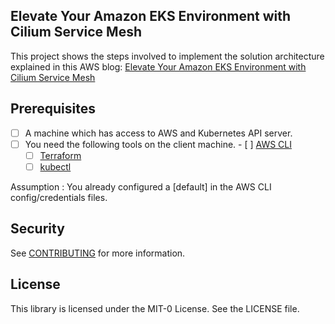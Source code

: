 ## Elevate Your Amazon EKS Environment with Cilium Service Mesh

This project shows the steps involved to implement the solution architecture explained in this AWS blog: [Elevate Your Amazon EKS Environment with Cilium Service Mesh]()

## Prerequisites

- [ ] A machine which has access to AWS and Kubernetes API server.
- [ ] You need the following tools on the client machine.
      	- [ ] [AWS CLI](https://docs.aws.amazon.com/cli/latest/userguide/cli-chap-install.html)
   	- [ ] [Terraform](https://developer.hashicorp.com/terraform/install)
  	- [ ] [kubectl](https://docs.aws.amazon.com/eks/latest/userguide/install-kubectl.html)

Assumption : You already configured a [default] in the AWS CLI config/credentials files.

## Security

See [CONTRIBUTING](CONTRIBUTING.md#security-issue-notifications) for more information.

## License

This library is licensed under the MIT-0 License. See the LICENSE file.


